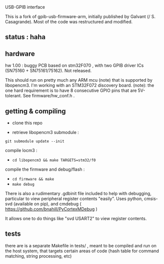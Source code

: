USB-GPIB interface

This is a fork of gpib-usb-firmware-arm, initially published by Galvant (/ S. Casagrande).
Most of the code was restructured and modified.

## status : haha

## hardware
hw 1.00 : buggy PCB based on stm32F070 , with two GPIB driver ICs (SN75160 + SN75161/75162). Not released.

This should run on pretty much any ARM mcu (note) that is supported by libopencm3. I'm working with an STM32F072 discovery board.
(note): the one hard requirement is to have 8 consecutive GPIO pins that are 5V-tolerant. See firmware/hw_conf.h .

## getting & compiling
* clone this repo

* retrieve libopencm3 submodule :

`git submodule update --init`

compile locm3 :

* `cd libopencm3 && make TARGETS=stm32/f0`

compile the firmware and debug/flash :

* `cd firmware && make `
* `make debug`

There is also a rudimentary .gdbinit file included to help with debugging, particular to view peripheral register contents "easily".
Uses python, cmsis-svd (available on pip), and cmdebug ( https://github.com/bnahill/PyCortexMDebug )

It allows one to do things like 
"svd USART2" to view register contents.

## tests
there are is a separate Makefile in tests/ , meant to be compiled and run on the host system, that targets certain areas of code
(hash table for command matching, string processing, etc)